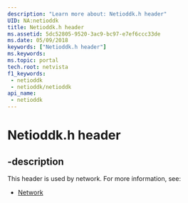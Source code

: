 ```yaml
---
description: "Learn more about: Netioddk.h header"
UID: NA:netioddk
title: Netioddk.h header
ms.assetid: 5dc52805-9520-3ac9-bc97-e7ef6ccc33de
ms.date: 05/09/2018
keywords: ["Netioddk.h header"]
ms.keywords: 
ms.topic: portal
tech.root: netvista
f1_keywords:
 - netioddk
 - netioddk/netioddk
api_name:
 - netioddk
---
```


# Netioddk.h header


## -description

This header is used by network. For more information, see:

- [Network](../_netvista/index.md)

